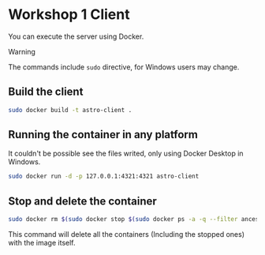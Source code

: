 # Workshop 1 Client

You can execute the server using Docker.

> [!WARNING]
> The commands include `sudo` directive, for Windows users may change.

## Build the client

```bash
sudo docker build -t astro-client .
```
## Running the container in any platform

It couldn't be possible see the files writed, only using Docker Desktop in Windows.

```bash
sudo docker run -d -p 127.0.0.1:4321:4321 astro-client 
```

## Stop and delete the container

```bash
sudo docker rm $(sudo docker stop $(sudo docker ps -a -q --filter ancestor=astro-client --format="{{.ID}}"))
```

This command will delete all the containers (Including the stopped ones) with the image itself.
